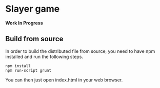 Slayer game
===========

**Work In Progress**

## Build from source

In order to build the distributed file from source, you need to have npm installed
and run the following steps.

```
npm install
npm run-script grunt
```

You can then just open index.html in your web browser.
